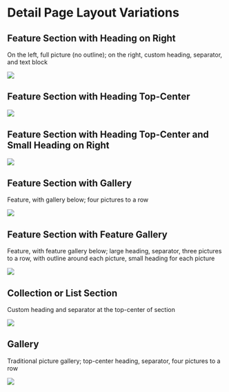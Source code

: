# Detail Page Layout Variations

## Feature Section with Heading on Right

On the left, full picture (no outline); on the right, custom heading, separator, and text block

![](images/detail-page-layout-variations/detail-page-feature.jpg)

## Feature Section with Heading Top-Center

![](images/detail-page-layout-variations/detail-page-center-heading-feature.jpg)

## Feature Section with Heading Top-Center and Small Heading on Right

![](images/detail-page-layout-variations/detail-page-center-heading-feature-with-heading.jpg)

## Feature Section with Gallery

Feature, with gallery below; four pictures to a row

![](images/detail-page-layout-variations/detail-page-feature-with-gallery.jpg)

## Feature Section with Feature Gallery

Feature, with feature gallery below; large heading, separator, three pictures to a row, with outline around each picture, small heading for each picture

![](images/detail-page-layout-variations/detail-page-feature-with-feature-gallery.jpg)

## Collection or List Section

Custom heading and separator at the top-center of section

![](images/detail-page-layout-variations/detail-page-center-heading-features-with-headings.jpg)

## Gallery

Traditional picture gallery; top-center heading, separator, four pictures to a row

![](images/detail-page-layout-variations/detail-page-center-heading-gallery.jpg)



